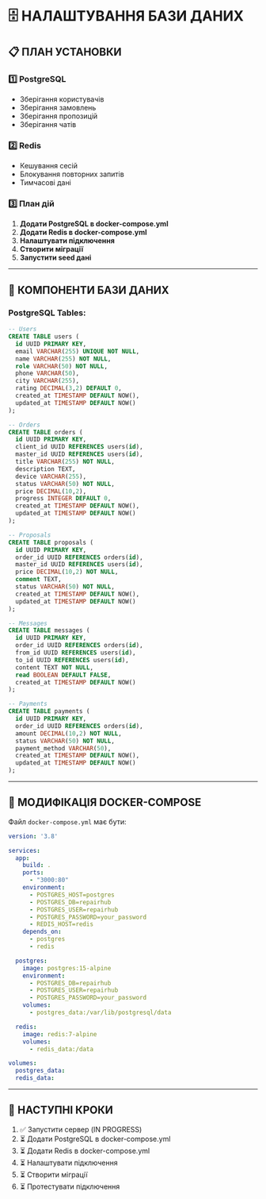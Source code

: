 # 🗄️ НАЛАШТУВАННЯ БАЗИ ДАНИХ

## 📋 ПЛАН УСТАНОВКИ

### 1️⃣ PostgreSQL
- Зберігання користувачів
- Зберігання замовлень
- Зберігання пропозицій
- Зберігання чатів

### 2️⃣ Redis
- Кешування сесій
- Блокування повторних запитів
- Тимчасові дані

### 3️⃣ План дій

1. **Додати PostgreSQL в docker-compose.yml**
2. **Додати Redis в docker-compose.yml**
3. **Налаштувати підключення**
4. **Створити міграції**
5. **Запустити seed дані**

---

## 📝 КОМПОНЕНТИ БАЗИ ДАНИХ

### PostgreSQL Tables:

```sql
-- Users
CREATE TABLE users (
  id UUID PRIMARY KEY,
  email VARCHAR(255) UNIQUE NOT NULL,
  name VARCHAR(255) NOT NULL,
  role VARCHAR(50) NOT NULL,
  phone VARCHAR(50),
  city VARCHAR(255),
  rating DECIMAL(3,2) DEFAULT 0,
  created_at TIMESTAMP DEFAULT NOW(),
  updated_at TIMESTAMP DEFAULT NOW()
);

-- Orders
CREATE TABLE orders (
  id UUID PRIMARY KEY,
  client_id UUID REFERENCES users(id),
  master_id UUID REFERENCES users(id),
  title VARCHAR(255) NOT NULL,
  description TEXT,
  device VARCHAR(255),
  status VARCHAR(50) NOT NULL,
  price DECIMAL(10,2),
  progress INTEGER DEFAULT 0,
  created_at TIMESTAMP DEFAULT NOW(),
  updated_at TIMESTAMP DEFAULT NOW()
);

-- Proposals
CREATE TABLE proposals (
  id UUID PRIMARY KEY,
  order_id UUID REFERENCES orders(id),
  master_id UUID REFERENCES users(id),
  price DECIMAL(10,2) NOT NULL,
  comment TEXT,
  status VARCHAR(50) NOT NULL,
  created_at TIMESTAMP DEFAULT NOW(),
  updated_at TIMESTAMP DEFAULT NOW()
);

-- Messages
CREATE TABLE messages (
  id UUID PRIMARY KEY,
  order_id UUID REFERENCES orders(id),
  from_id UUID REFERENCES users(id),
  to_id UUID REFERENCES users(id),
  content TEXT NOT NULL,
  read BOOLEAN DEFAULT FALSE,
  created_at TIMESTAMP DEFAULT NOW()
);

-- Payments
CREATE TABLE payments (
  id UUID PRIMARY KEY,
  order_id UUID REFERENCES orders(id),
  amount DECIMAL(10,2) NOT NULL,
  status VARCHAR(50) NOT NULL,
  payment_method VARCHAR(50),
  created_at TIMESTAMP DEFAULT NOW(),
  updated_at TIMESTAMP DEFAULT NOW()
);
```

---

## 🚀 МОДИФІКАЦІЯ DOCKER-COMPOSE

Файл `docker-compose.yml` має бути:

```yaml
version: '3.8'

services:
  app:
    build: .
    ports:
      - "3000:80"
    environment:
      - POSTGRES_HOST=postgres
      - POSTGRES_DB=repairhub
      - POSTGRES_USER=repairhub
      - POSTGRES_PASSWORD=your_password
      - REDIS_HOST=redis
    depends_on:
      - postgres
      - redis

  postgres:
    image: postgres:15-alpine
    environment:
      - POSTGRES_DB=repairhub
      - POSTGRES_USER=repairhub
      - POSTGRES_PASSWORD=your_password
    volumes:
      - postgres_data:/var/lib/postgresql/data

  redis:
    image: redis:7-alpine
    volumes:
      - redis_data:/data

volumes:
  postgres_data:
  redis_data:
```

---

## 📌 НАСТУПНІ КРОКИ

1. ✅ Запустити сервер (IN PROGRESS)
2. ⏳ Додати PostgreSQL в docker-compose.yml
3. ⏳ Додати Redis в docker-compose.yml
4. ⏳ Налаштувати підключення
5. ⏳ Створити міграції
6. ⏳ Протестувати підключення

